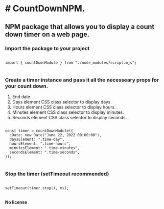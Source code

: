 <h1> # CountDownNPM. </h1>

<h2> NPM package that allows you to display a count down timer on a web page. </h2>

<h3> Import the package to your project </h3>
<pre>
<code>
import { countDownModule } from "./node_modules/script.mjs";
</code>
</pre>

<h3> Create a timer instance and pass it all the necesseary props for your count down.</h3>

<ol>
  <li> End date </li>
  <li> Days element CSS class selector to display days. </li>
  <li> Hours element CSS class selector to display hours. </li>
  <li> Minutes element CSS class selector to display minutes. </li>
  <li> Seconds element CSS class selector to display seconds. </li>
</ol>

<pre>
<code>
const timer = countDownModule({
  cDate: new Date("June 22, 2022 00:00:00"),
  daysElement: ".time-day",
  hoursElement: ".time-hours",
  minutesElement: ".time-minutes",
  secondsElement: ".time-seconds",
});
</code>
</pre>

<h3> Stop the timer (setTimeout recommended) </h3>
<pre>
<code>
setTimeout(timer.stop(), ms);
</code>
</pre>

<b> No license </b>
